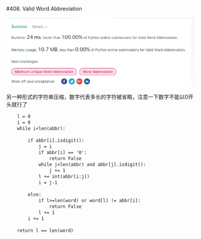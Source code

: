 #408. Valid Word Abbreviation

![avatar](https://github.com/AlexQianYi/Leetcode2019Winter/blob/master/屏幕快照%202019-02-12%20上午11.41.13.png)

另一种形式的字符串压缩，数字代表多长的字符被省略，注意一下数字不能以0开头就行了


        l = 0
        i = 0
        while i<len(abbr):
            
            if abbr[i].isdigit():
                j = i
                if abbr[i] == '0':
                    return False
                while j<len(abbr) and abbr[j].isdigit():
                    j += 1
                l += int(abbr[i:j])
                i = j-1
                
            else:
                if l>=len(word) or word[l] != abbr[i]:
                    return False
                l += 1
            i += 1
        
        return l == len(word)